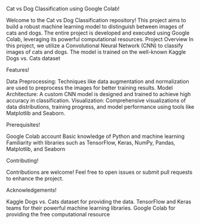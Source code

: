 Cat vs Dog Classification using Google Colab!

Welcome to the Cat vs Dog Classification repository! This project aims to build a robust machine learning model to distinguish between images of cats and dogs. The entire project is developed and executed using Google Colab, leveraging its powerful computational resources.
Project Overview
In this project, we utilize a Convolutional Neural Network (CNN) to classify images of cats and dogs. The model is trained on the well-known Kaggle Dogs vs. Cats dataset


Features!

Data Preprocessing: Techniques like data augmentation and normalization are used to preprocess the images for better training results.
Model Architecture: A custom CNN model is designed and trained to achieve high accuracy in classification.
Visualization: Comprehensive visualizations of data distributions, training progress, and model performance using tools like Matplotlib and Seaborn.


Prerequisites!

Google Colab account
Basic knowledge of Python and machine learning
Familiarity with libraries such as TensorFlow, Keras, NumPy, Pandas, Matplotlib, and Seaborn


Contributing!
  
Contributions are welcome! Feel free to open issues or submit pull requests to enhance the project.


Acknowledgements!

Kaggle Dogs vs. Cats dataset for providing the data.
TensorFlow and Keras teams for their powerful machine learning libraries.
Google Colab for providing the free computational resource
